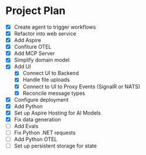 # Project Plan

- [X] Create agent to trigger workflows
- [X] Refactor into web service
- [X] Add Aspire
- [X] Confiture OTEL
- [X] Add MCP Server
- [X] Simplify domain model
- [X] Add UI
    - [X] Connect UI to Backend
    - [X] Handle file uploads
    - [X] Connect to UI to Proxy Events (SignalR or NATS)
    - [X] Reconcile message types
- [X] Configure deployment
- [X] Add Python
- [X] Set up Aspire Hosting for AI Models
- [X] Fix data generation
- [ ] Add Evals
- [ ] Fix Python .NET requests
- [ ] Add Python OTEL
- [ ] Set up persistent storage for state